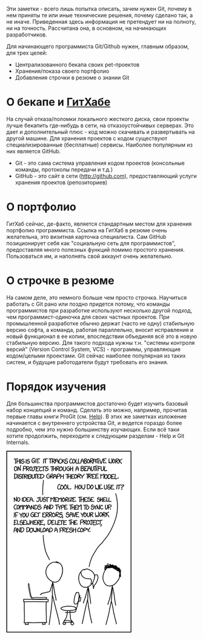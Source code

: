 Эти заметки - всего лишь попытка описать, зачем нужен Git, почему в нем приняты те или иные технические решения, почему сделано так, а не иначе. Приведенная здесь информация не претендует ни на полноту, ни на точность. Рассчитана она, в основном, на начинающих разработчиков.

Для начинающего программиста Git/Github нужен, главным образом, для трех целей:

- Централизованного бекапа своих pet-проектов
- Хранения/показа своего портфолио
- Добавления строчки в резюме о знании Git

О бекапе и [ГитХабе](http://github.com)
=======================================
На случай отказа/поломки локального жесткого диска, свои проекты лучше бекапить где-нибудь в сети, на отказоустойчивых серверах. Это дает и дополнительный плюс - код можно скачивать и развертывать на другой машине. Для хранения проектов с кодом существуют специализированные (бесплатные) сервисы. Наиболее популярным из них является GitHub.

- Git - это сама система управления кодом проектов (консольные команды, протоколы передачи и т.д.)
- GitHub - это сайт в сети (<http://github.com>), предоставляющий услуги хранения проектов (репозиториев)

О портфолио
===========
ГитХаб сейчас, де-факто, является стандартным местом для хранения портфолио программиста. Ссылка на ГитХаб в резюме очень желательна, это визитная карточка специалиста. Сам GitHub позиционирует себя как "социальную сеть для программистов", предоставляя много полезных функций помимо простого хранения. Пользоваться им, и наполнять свой аккаунт очень желательно.

О строчке в резюме
==================
На самом деле, это немного больше чем просто строчка. Научиться работать с Git рано или поздно придется потому, что команды программистов при разработке используют несколько другой подход, чем программист-одиночка для своих частных проектов. При промышленной разработке обычно держат (часто не одну) стабильную версию софта, а команда, работая параллельно, вносит исправления и новый функционал в ее копии, впоследствии объединяя всё это в новую стабильную версию. Для такого подхода нужны т.н. "системы контроля версий" (Version Control System, VCS) - программы, управляющие кодом/целыми проектами. Git сейчас наиболее популярная из таких систем, и будущие работодатели будут требовать его знания.

Порядок изучения
================
Для большинства программистов достаточно будет изучить базовый набор концепций и команд. Сделать это можно, например, прочитав первые главы книги ProGit (см. [Help](../git.md)). В этих же заметках изложение начинается с внутреннего устройства Git, и ведется гораздо более подробно, чем это нужно большинству изучающих. Если всё таки хотите продолжить, переходите к следующим разделам - Help и Git Internals.

![Base commands](images/main-1.png)
